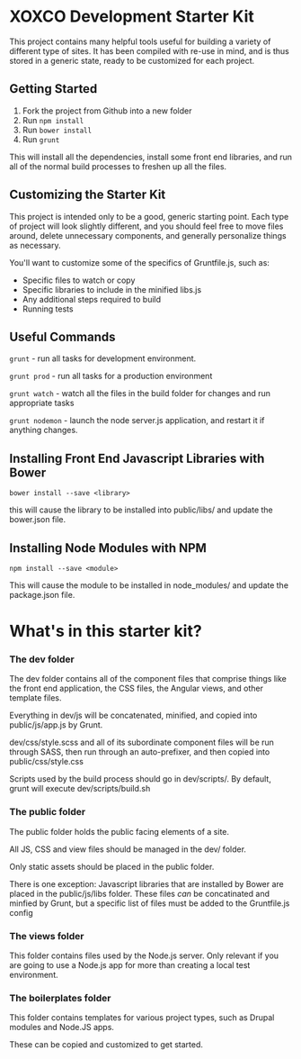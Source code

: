 # XOXCO Development Starter Kit

This project contains many helpful tools useful for building a variety
of different type of sites. It has been compiled with re-use in mind,
and is thus stored in a generic state, ready to be customized for each
project.

## Getting Started

1. Fork the project from Github into a new folder
2. Run `npm install`
3. Run `bower install`
4. Run `grunt`

This will install all the dependencies,
install some front end libraries,
and run all of the normal build processes
to freshen up all the files.

## Customizing the Starter Kit

This project is intended only to be a good, generic starting point. Each type
of project will look slightly different, and you should feel free to move files
around, delete unnecessary components, and generally personalize things as necessary.

You'll want to customize some of the specifics of Gruntfile.js, such as:

* Specific files to watch or copy
* Specific libraries to include in the minified libs.js
* Any additional steps required to build
* Running tests


## Useful Commands

`grunt` - run all tasks for development environment.

`grunt prod` - run all tasks for a production environment

`grunt watch` - watch all the files in the build folder for changes and run appropriate tasks

`grunt nodemon` - launch the node server.js application, and restart it if anything changes.

## Installing Front End Javascript Libraries with Bower

`bower install --save <library>`

this will cause the library to be installed into public/libs/
and update the bower.json file.

## Installing Node Modules with NPM

`npm install --save <module>`

This will cause the module to be installed in node_modules/
and update the package.json file.


# What's in this starter kit?

### The dev folder

The dev folder contains all of the
component files that comprise things like
the front end application, the CSS files,
the Angular views, and other template files.

Everything in dev/js will be concatenated, minified, and
copied into public/js/app.js by Grunt.

dev/css/style.scss and all of its subordinate component files
will be run through SASS, then run through an auto-prefixer,
and then copied into public/css/style.css

Scripts used by the build process should go in dev/scripts/.
By default, grunt will execute dev/scripts/build.sh

### The public folder

The public folder holds the public facing elements of a site.

All JS, CSS and view files should be managed in the dev/ folder.

Only static assets should be placed in the public folder.

There is one exception:
Javascript libraries that are installed by Bower are placed in the public/js/libs folder.
These files *can* be concatinated and minfied by Grunt, but a specific list of files must
be added to the Gruntfile.js config

### The views folder

This folder contains files used by the Node.js server. Only relevant if you are
going to use a Node.js app for more than creating a local test environment.

### The boilerplates folder

This folder contains templates for various project types, such as Drupal modules
and Node.JS apps.

These can be copied and customized to get started.
